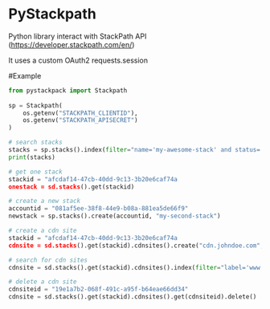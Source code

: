 # PyStackpath

Python library interact with StackPath API (https://developer.stackpath.com/en/)

It uses a custom OAuth2 requests.session

#Example

```python
from pystackpack import Stackpath
 
sp = Stackpath(
    os.getenv("STACKPATH_CLIENTID"),
    os.getenv("STACKPATH_APISECRET")
)

# search stacks
stacks = sp.stacks().index(filter="name='my-awesome-stack' and status='ACTIVE'")
print(stacks)

# get one stack
stackid = "afcdaf14-47cb-40dd-9c13-3b20e6caf74a
onestack = sd.stacks().get(stackid)

# create a new stack
accountid = "081af5ee-38f8-44e9-b08a-881ea5de66f9"
newstack = sp.stacks().create(accountid, "my-second-stack")

# create a cdn site
stackid = "afcdaf14-47cb-40dd-9c13-3b20e6caf74a
cdnsite = sd.stacks().get(stackid).cdnsites().create("cdn.johndoe.com", "www.johndoe.com")

# search for cdn sites
cdnsite = sd.stacks().get(stackid).cdnsites().index(filter="label='www.johndoe.com' and status='ACTIVE'")

# delete a cdn site
cdnsiteid = "19e1a7b2-068f-491c-a95f-b64eae66dd34"
cdnsite = sd.stacks().get(stackid).cdnsites().get(cdnsiteid).delete()
```
